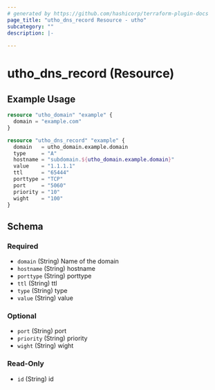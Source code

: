 ```yaml
---
# generated by https://github.com/hashicorp/terraform-plugin-docs
page_title: "utho_dns_record Resource - utho"
subcategory: ""
description: |-
  
---
```


# utho_dns_record (Resource)



## Example Usage

```terraform
resource "utho_domain" "example" {
  domain = "example.com"
}

resource "utho_dns_record" "example" {
  domain   = utho_domain.example.domain
  type     = "A"
  hostname = "subdomain.${utho_domain.example.domain}"
  value    = "1.1.1.1"
  ttl      = "65444"
  porttype = "TCP"
  port     = "5060"
  priority = "10"
  wight    = "100"
}
```

<!-- schema generated by tfplugindocs -->
## Schema

### Required

- `domain` (String) Name of the domain
- `hostname` (String) hostname
- `porttype` (String) porttype
- `ttl` (String) ttl
- `type` (String) type
- `value` (String) value

### Optional

- `port` (String) port
- `priority` (String) priority
- `wight` (String) wight

### Read-Only

- `id` (String) id
